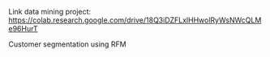 Link data mining project: https://colab.research.google.com/drive/18Q3iDZFLxlHHwolRyWsNWcQLMe96HurT



Customer segmentation using RFM
